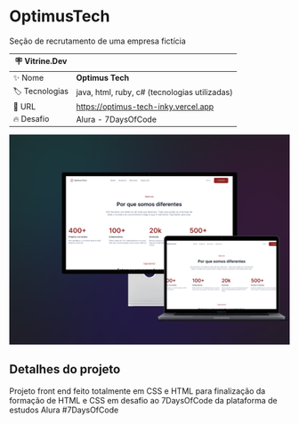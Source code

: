 # OptimusTech

Seção de recrutamento de uma empresa fictícia

| :placard: Vitrine.Dev |     |
| -------------  | --- |
| :sparkles: Nome        | **Optimus Tech**
| :label: Tecnologias | java, html, ruby, c# (tecnologias utilizadas)
| :rocket: URL         | https://optimus-tech-inky.vercel.app
| :fire: Desafio     | Alura - 7DaysOfCode

![](https://raw.githubusercontent.com/Elian-beep/assets-online/main/capa_Optimus_Tech.png#vitrinedev)
## Detalhes do projeto

Projeto front end feito totalmente em CSS e HTML para finalização da formação de HTML e CSS em desafio ao 7DaysOfCode da plataforma de estudos Alura #7DaysOfCode
